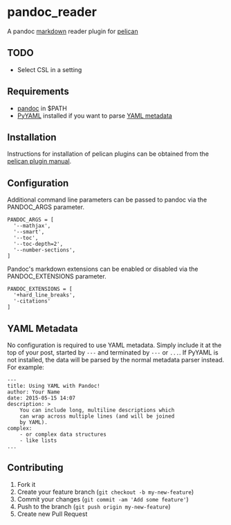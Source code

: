 pandoc_reader
=============

A pandoc [markdown] reader plugin for [pelican]

TODO
------

* Select CSL in a setting

Requirements
------------

  - [pandoc] in $PATH
  - [PyYAML] installed if you want to parse [YAML metadata]

Installation
------------

Instructions for installation of pelican plugins can be obtained from the [pelican plugin manual](https://github.com/getpelican/pelican-plugins/blob/master/Readme.rst).


Configuration
-------------

Additional command line parameters can be passed to pandoc via the PANDOC_ARGS parameter.

    PANDOC_ARGS = [
      '--mathjax',
      '--smart',
      '--toc',
      '--toc-depth=2',
      '--number-sections',
    ]

Pandoc's markdown extensions can be enabled or disabled via the
PANDOC_EXTENSIONS parameter.

    PANDOC_EXTENSIONS = [
      '+hard_line_breaks',
      '-citations'
    ]


YAML Metadata
-------------

No configuration is required to use YAML metadata. Simply include it at the top
of your post, started by `---` and terminated by `---` or `...`. If PyYAML is
not installed, the data will be parsed by the normal metadata parser instead.
For example:

    ---
    title: Using YAML with Pandoc!
    author: Your Name
    date: 2015-05-15 14:07
    description: >
        You can include long, multiline descriptions which
        can wrap across multiple lines (and will be joined
        by YAML).
    complex:
        - or complex data structures
        - like lists
    ...

Contributing
------------

1. Fork it
2. Create your feature branch (`git checkout -b my-new-feature`)
3. Commit your changes (`git commit -am 'Add some feature'`)
4. Push to the branch (`git push origin my-new-feature`)
5. Create new Pull Request


[markdown]: http://daringfireball.net/projects/markdown/
[pandoc]: http://johnmacfarlane.net/pandoc/
[pelican]: http://getpelican.com
[PyYAML]: http://pyyaml.org/
[YAML metadata]: http://pandoc.org/README.html#extension-yaml_metadata_block